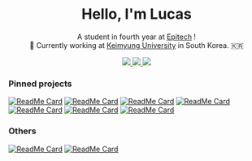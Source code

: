 <h1 align='center'>
  Hello, I'm Lucas
</h1>

<p align='center'>
  A student in fourth year at <a href="https://www.epitech.eu/fr/ecole-informatique-nancy/">Epitech</a> !
  <br/>
  📖 Currently working at <a href="http://www.keimyung.ac.kr/uni/main/main.jsp">Keimyung University</a> in South Korea. 🇰🇷
</p>


<p align='center'>
    <a href="https://www.instagram.com/tabrisse/">
      <img src="https://img.shields.io/badge/instagram-l_tab-%23000000.svg?&style=for-the-badge&labelColor=%23E4405F&logo=instagram&logoColor=white" />
    </a>
    <a href="https://www.linkedin.com/in/lucas-tabis-791921154/">
      <img src="https://img.shields.io/badge/linkedin-Lucas Tabis-%23000000.svg?&style=for-the-badge&labelColor=%230077B5&logo=linkedin&logoColor=white" />
    </a>
    <a href="https://ltabis.github.io/">
      <img src="https://img.shields.io/badge/portfolio-ltabis-%23000000.svg?&style=for-the-badge&labelColor=%23FCA121&logo=github&logoColor=white" />
    </a>
</p>

### Pinned projects

[![ReadMe Card](https://github-readme-stats.ltabis.vercel.app/api/pin/?username=ltabis&repo=accounts-cli&theme=dracula)](https://github.com/ltabis/accounts-cli)
[![ReadMe Card](https://github-readme-stats.ltabis.vercel.app/api/pin/?username=matteovol&repo=EclataxEngine&theme=dracula)](https://github.com/matteovol/EclataxEngine)
[![ReadMe Card](https://github-readme-stats.ltabis.vercel.app/api/pin/?username=ltabis&repo=deBruijnSequence&theme=dracula)](https://github.com/ltabis/deBruijnSequence)
[![ReadMe Card](https://github-readme-stats.ltabis.vercel.app/api/pin/?username=ltabis&repo=raytracer&theme=dracula)](https://github.com/ltabis/raytracer)
[![ReadMe Card](https://github-readme-stats.ltabis.vercel.app/api/pin/?username=ltabis&repo=GuessTheNumberQT&theme=dracula)](https://github.com/ltabis/GuessTheNumberQT)
[![ReadMe Card](https://github-readme-stats.ltabis.vercel.app/api/pin/?username=ltabis&repo=lingo&theme=dracula)](https://github.com/ltabis/lingo)
[![ReadMe Card](https://github-readme-stats.ltabis.vercel.app/api/pin/?username=ltabis&repo=electron-dev-environment&theme=dracula)](https://github.com/ltabis/electron-dev-environment)

### Others
[![ReadMe Card](https://github-readme-stats.vercel.app/api/pin/?username=ltabis&repo=MylibC&theme=cobalt)](https://github.com/ltabis/MylibC)
[![ReadMe Card](https://github-readme-stats.vercel.app/api/pin/?username=ltabis&repo=Utility-scripts&theme=cobalt)](https://github.com/ltabis/Utility-scripts)

